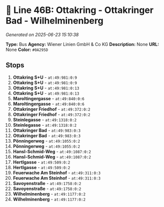 # 🚌 Line 46B: Ottakring - Ottakringer Bad - Wilhelminenberg

*Generated on 2025-06-23 15:10:38*

**Type:** Bus
**Agency:** Wiener Linien GmbH & Co KG
**Description:** None
**URL:** None
**Color:** `#0A295D`

## Stops

1. **Ottakring S+U** - `at:49:981:0:9`
2. **Ottakring S+U** - `at:49:981:0:9`
3. **Ottakring S+U** - `at:49:981:0:13`
4. **Ottakring S+U** - `at:49:981:0:13`
5. **Maroltingergasse** - `at:49:840:0:6`
6. **Maroltingergasse** - `at:49:840:0:6`
7. **Ottakringer Friedhof** - `at:49:372:0:2`
8. **Ottakringer Friedhof** - `at:49:372:0:2`
9. **Steinlegasse** - `at:49:1318:0:2`
10. **Steinlegasse** - `at:49:1318:0:2`
11. **Ottakringer Bad** - `at:49:983:0:3`
12. **Ottakringer Bad** - `at:49:983:0:3`
13. **Pönningerweg** - `at:49:1055:0:2`
14. **Pönningerweg** - `at:49:1055:0:2`
15. **Hansl-Schmid-Weg** - `at:49:1087:0:2`
16. **Hansl-Schmid-Weg** - `at:49:1087:0:2`
17. **Hertlgasse** - `at:49:509:0:2`
18. **Hertlgasse** - `at:49:509:0:2`
19. **Feuerwache Am Steinhof** - `at:49:311:0:3`
20. **Feuerwache Am Steinhof** - `at:49:311:0:3`
21. **Savoyenstraße** - `at:49:1758:0:2`
22. **Savoyenstraße** - `at:49:1758:0:2`
23. **Wilhelminenberg** - `at:49:1177:0:2`
24. **Wilhelminenberg** - `at:49:1177:0:2`